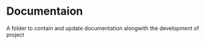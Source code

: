 # Documentaion

A folder to contain and update documentation alongwith the development of project



